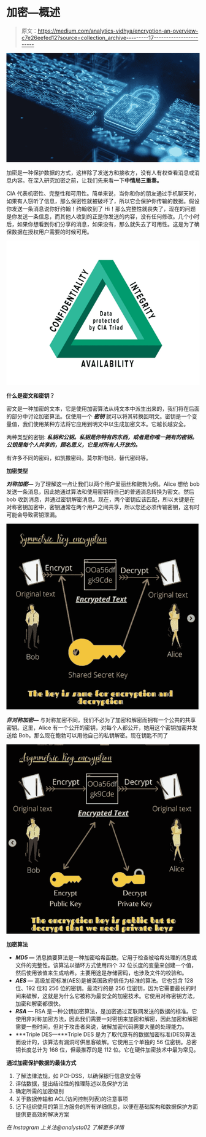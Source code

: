 # 加密—概述

> 原文：<https://medium.com/analytics-vidhya/encryption-an-overview-c7e26eefed12?source=collection_archive---------17----------------------->

![](img/2d1201ddb5ad9ecb062e21bfcdddb622.png)

加密是一种保护数据的方式，这样除了发送方和接收方，没有人有权查看消息或消息内容。在深入研究加密之前，让我们先来看一下**中情局三重奏。**

CIA 代表机密性、完整性和可用性。简单来说，当你和你的朋友通过手机聊天时，如果有人窃听了信息，那么保密性就被破坏了，所以它会保护你传输的数据。假设你发送一条消息说你好约翰！约翰收到了 Hi！那么完整性就丧失了，现在的问题是你发送一条信息，而其他人收到的正是你发送的内容，没有任何修改。几个小时后，如果你想看到你们分享的消息，如果没有，那么就失去了可用性。这是为了确保数据在授权用户需要的时候可用。

![](img/8f9bb1e21675a27d2231c26563a5c47c.png)

**什么是密文和密钥？**

密文是一种加密的文本，它是使用加密算法从纯文本中派生出来的，我们将在后面的部分中讨论加密算法。仅使用一个 ***密钥*** 就可以将其转换回明文。密钥是一个变量值，我们使用某种方法将它应用到明文中以生成加密文本。它越长越安全。

两种类型的密钥: ***私钥和公钥。私钥是你特有的东西，或者是你唯一拥有的密钥。公钥是每个人共享的，顾名思义，它是对所有人开放的。***

有许多不同的密码，如凯撒密码，莫尔斯电码，替代密码等。

**加密类型**

***对称加密—*** 为了理解这一点让我们以两个用户爱丽丝和鲍勃为例。Alice 想给 bob 发送一条消息，因此她通过算法和使用密钥将自己的普通消息转换为密文。然后 bob 收到消息，并通过密钥解密消息。现在，两个密钥应该匹配，所以关键是在对称密钥加密中，密钥通常在两个用户之间共享，所以您还必须传输密钥，这有时可能会导致密钥泄漏。

![](img/062f1399d70e6a4ae0d0e683e329d726.png)

***非对称加密—*** 与对称加密不同，我们不必为了加密和解密而拥有一个公共的共享密钥。这里，Alice 有一个公开的密钥，对每个人都公开，她用这个密钥加密并发送给 Bob。那么现在鲍勃可以用他自己的私钥解密。现在钥匙不同了

![](img/d42e075b55e4a7f9dbd11936fce913e5.png)

**加密算法**

*   ***MD5 —*** 消息摘要算法是一种加密哈希函数。它用于检查被哈希处理的消息或文件的完整性。该算法以循环方式使用四个 32 位长度的变量来创建一个值，然后使用该值来生成哈希。主要用途是存储密码，也涉及文件的校验和。
*   ***AES —*** 高级加密标准(AES)是被美国政府信任为标准的算法。它也包含 128 位、192 位和 256 位的密钥。最流行的是 256 位密钥，因为它需要最长的时间来破解，这就是为什么它被称为最安全的加密技术。它使用对称密钥方法，加密和解密都很快。
*   ***RSA —*** RSA 是一种公钥加密算法，是加密通过互联网发送的数据的标准。它使用非对称加密方法，因此我们需要一对密钥来加密和解密，因此加密和解密需要一些时间，但对于攻击者来说，破解加密代码需要大量的处理能力。
*   ***Triple DES—***Triple DES 是为了取代原有的数据加密标准(DES)算法而设计的，该算法有漏洞可供黑客破解。它使用三个单独的 56 位密钥。总密钥长度总计为 168 位，但最推荐的是 112 位。它在硬件加密技术中最为常见。

**通过加密保护数据的最佳方式**

1.  了解法律法规，如 PCI-DSS，以确保银行信息安全等
2.  评估数据，提出结论性的推理陈述以及保护方法
3.  确定所需的加密级别
4.  关于数据传输和 ACL(访问控制列表)的注意事项
5.  记下组织使用的第三方服务的所有详细信息，以便在基础架构和数据保护方面提供更高效的解决方案

*在 Instagram 上关注@analysta02 了解更多详情*